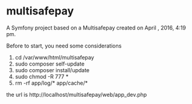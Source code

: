 multisafepay
============

A Symfony project based on a Multisafepay created on April , 2016, 4:19 pm.

Before to start, you need some considerations
1. cd /var/www/html/multisafepay
2. sudo composer self-update
3. sudo composer install/update
4. sudo chmod -R 777 *
5. rm -rf app/log/* app/cache/*

the url is http://localhost/multisafepay/web/app_dev.php


